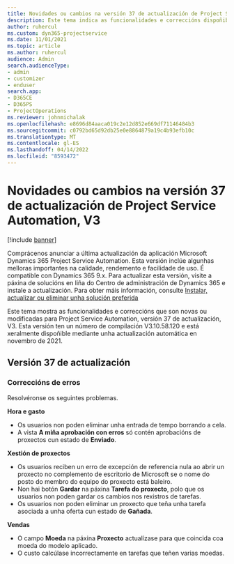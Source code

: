 ```yaml
---
title: Novidades ou cambios na versión 37 de actualización de Project Service Automation, V3
description: Este tema indica as funcionalidades e correccións dispoñibles na versión 37 de actualización de Microsoft Dynamics 365 Project Service Automation, V3.
author: ruhercul
ms.custom: dyn365-projectservice
ms.date: 11/01/2021
ms.topic: article
ms.author: ruhercul
audience: Admin
search.audienceType:
- admin
- customizer
- enduser
search.app:
- D365CE
- D365PS
- ProjectOperations
ms.reviewer: johnmichalak
ms.openlocfilehash: e8696d84aaca019c2e12d852e669df71146484b3
ms.sourcegitcommit: c0792bd65d92db25e0e8864879a19c4b93efb10c
ms.translationtype: MT
ms.contentlocale: gl-ES
ms.lasthandoff: 04/14/2022
ms.locfileid: "8593472"
---
```

# <a name="whats-new-or-changed-in-project-service-automation-update-release-37-v3"></a>Novidades ou cambios na versión 37 de actualización de Project Service Automation, V3

[!include [banner](../includes/psa-now-project-operations.md)]

Comprácenos anunciar a última actualización da aplicación Microsoft Dynamics 365 Project Service Automation. Esta versión inclúe algunhas melloras importantes na calidade, rendemento e facilidade de uso. É compatible con Dynamics 365 9.x. Para actualizar esta versión, visite a páxina de solucións en liña do Centro de administración de Dynamics 365 e instale a actualización. Para obter máis información, consulte [Instalar, actualizar ou eliminar unha solución preferida](/power-platform/admin/install-remove-preferred-solution)

Este tema mostra as funcionalidades e correccións que son novas ou modificadas para Project Service Automation, versión 37 de actualización, V3. Esta versión ten un número de compilación V3.10.58.120 e está xeralmente dispoñible mediante unha actualización automática en novembro de 2021.

## <a name="update-release-37"></a>Versión 37 de actualización

### <a name="bug-fixes"></a>Correccións de erros

Resolvéronse os seguintes problemas.

**Hora e gasto**
- Os usuarios non poden eliminar unha entrada de tempo borrando a cela.
- A vista **A miña aprobación con erros** só contén aprobacións de proxectos cun estado de **Enviado**.

**Xestión de proxectos**
- Os usuarios reciben un erro de excepción de referencia nula ao abrir un proxecto no complemento de escritorio de Microsoft se o nome do posto do membro do equipo do proxecto está baleiro.
- Non hai botón **Gardar** na páxina **Tarefa do proxecto**, polo que os usuarios non poden gardar os cambios nos rexistros de tarefas.
- Os usuarios non poden eliminar un proxecto que teña unha tarefa asociada a unha oferta cun estado de **Gañada**.

**Vendas**
- O campo **Moeda** na páxina **Proxecto** actualízase para que coincida coa moeda do modelo aplicado.
- O custo calcúlase incorrectamente en tarefas que teñen varias moedas.
